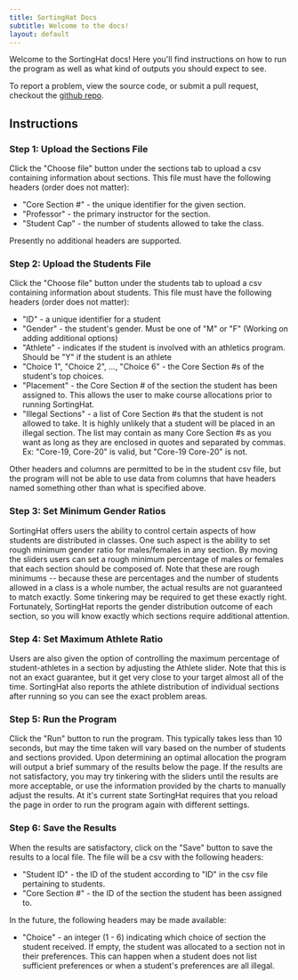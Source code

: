 ```yaml
---
title: SortingHat Docs
subtitle: Welcome to the docs!
layout: default
---
```


Welcome to the SortingHat docs! Here you'll find instructions on how to run the program as well as what kind of outputs you should expect to see. 

To report a problem, view the source code, or submit a pull request, checkout the [github repo](https://github.com/1800Blarbo/SortingHat.org).


## Instructions

### Step 1: Upload the Sections File

Click the "Choose file" button under the sections tab to upload a csv containing information about sections. This file must have the following headers (order does not matter):

* "Core Section #" - the unique identifier for the given section. 
* "Professor" - the primary instructor for the section.
* "Student Cap" - the number of students allowed to take the class. 

Presently no additional headers are supported. 

### Step 2: Upload the Students File

Click the "Choose file" button under the students tab to upload a csv containing information about students. This file must have the following headers (order does not matter):

* "ID" - a unique identifier for a student
* "Gender" - the student's gender. Must be one of "M" or "F" (Working on adding additional options)
* "Athlete" - indicates if the student is involved with an athletics program. Should be "Y" if the student is an athlete
* "Choice 1", "Choice 2", ..., "Choice 6" - the Core Section #s of the student's top choices.
* "Placement" - the Core Section # of the section the student has been assigned to. This allows the user to make course allocations prior to running SortingHat. 
* "Illegal Sections" - a list of Core Section #s that the student is not allowed to take.  It is highly unlikely that a student will be placed in an illegal section. The list may contain as many Core Section #s as you want as long as they are enclosed in quotes and separated by commas. Ex: "Core-19, Core-20" is valid, but "Core-19 Core-20" is not.

Other headers and columns are permitted to be in the student csv file, but the program will not be able to use data from columns that have headers named something other than what is specified above.

### Step 3: Set Minimum Gender Ratios

SortingHat offers users the ability to control certain aspects of how students are distributed in classes. One such aspect is the ability to set rough minimum gender ratio for males/females in any section. By moving the sliders users can set a rough minimum percentage of males or females that each section should be composed of. Note that these are rough minimums -- because these are percentages and the number of students allowed in a class is a whole number, the actual results are not guaranteed to match exactly. Some tinkering may be required to get these exactly right. Fortunately, SortingHat reports the gender distribution outcome of each section, so you will know exactly which sections require additional attention.

### Step 4: Set Maximum Athlete Ratio

Users are also given the option of controlling the maximum percentage of student-athletes in a section by adjusting the Athlete slider. Note that this is not an exact guarantee, but it get very close to your target almost all of the time. SortingHat also reports the athlete distribution of individual sections after running so you can see the exact problem areas.

### Step 5: Run the Program

Click the "Run" button to run the program. This typically takes less than 10 seconds, but may the time taken will vary based on the number of students and sections provided. Upon determining an optimal allocation the program will output a brief summary of the results below the page. If the results are not satisfactory, you may try tinkering with the sliders until the results are more acceptable, or use the information provided by the charts to manually adjust the results. At it's current state SortingHat requires that you reload the page in order to run the program again with different settings. 

### Step 6: Save the Results

When the results are satisfactory, click on the "Save" button to save the results to a local file. The file will be a csv with the following headers:

* "Student ID" - the ID of the student according to "ID" in the csv file pertaining to students.
* "Core Section #" - the ID of the section the student has been assigned to.

In the future, the following headers may be made available:

* "Choice" - an integer (1 - 6) indicating which choice of section the student received. If empty, the student was allocated to a section not in their preferences. This can happen when a student does not list sufficient preferences or when a student's preferences are all illegal.

